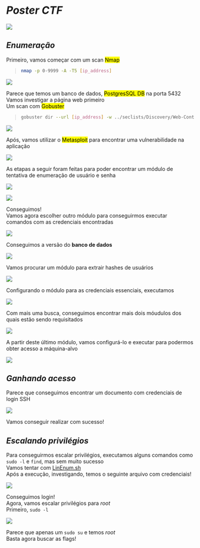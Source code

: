 # _**Poster CTF**_
![](post.jpg)

## _**Enumeração**_
Primeiro, vamos começar com um scan <mark>Nmap</mark>
> ```bash
> nmap -p 0-9999 -A -T5 [ip_address]
> ```
![](scan_nmap.jpg)

Parece que temos um banco de dados, <mark>PostgresSQL DB</mark> na porta 5432  
Vamos investigar a página web primeiro  
Um scan com <mark>Gobuster</mark>
> ```bash
> gobuster dir --url [ip_address] -w ../seclists/Discovery/Web-Content/directory-list-2.3-medium.txt
> ```
![](scan_gobuster.jpg)

Após, vamos utilizar o <mark>Metasploit</mark> para encontrar uma vulnerabilidade na aplicação  

![](metasploit.jpg)

As etapas a seguir foram feitas para poder encontrar um módulo de tentativa de enumeração de usuário e senha  

![](msf_module.jpg)  

![](msf_exploit.jpg)  

Conseguimos!  
Vamos agora escolher outro módulo para conseguirmos executar comandos com as credenciais encontradas  

![](msf_command_exe.jpg)

Conseguimos a versão do **banco de dados**

![](msf_exe.jpg)

Vamos procurar um módulo para extrair hashes de usuários  

![](msf_hash.jpg)

Configurando o módulo para as credenciais essenciais, executamos  

![](msf_hash_exe.jpg)

Com mais uma busca, conseguimos encontrar mais dois móudulos dos quais estão sendo requisitados  

![](msf_more_auxiliar.jpg)

A partir deste último módulo, vamos configurá-lo e executar para podermos obter acesso a máquina-alvo  

![](exploit_sql.jpg)

## _**Ganhando acesso**_
Parece que conseguimos encontrar um documento com credenciais de login SSH

![](ssh_login.jpg)

Vamos conseguir realizar com sucesso!

## _**Escalando privilégios**_
Para conseguirmos escalar privilégios, executamos alguns comandos como ```sudo -l``` e ```find```, mas sem muito sucesso  
Vamos tentar com [LinEnum.sh](https://github.com/rebootuser/LinEnum)  
Após a execução, investigando, temos o seguinte arquivo com credenciais!  

![](host_passwd.jpg)

Conseguimos login!  
Agora, vamos escalar privilégios para _root_  
Primeiro, ```sudo -l```

![](sudo.jpg)

Parece que apenas um ```sudo su``` e temos _root_  
Basta agora buscar as flags!
